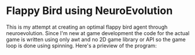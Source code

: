 # Flappy Bird using NeuroEvolution
This is my attempt at creating an optimal flappy bird agent through neuroevolution.
Since I'm new at game development the code for the actual game is written using only awt and no 2D game library or API so the game loop is done using spinning.
Here's a prieview of the program:

